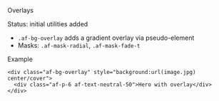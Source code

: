 Overlays

Status: initial utilities added
- `.af-bg-overlay` adds a gradient overlay via pseudo-element
- Masks: `.af-mask-radial`, `.af-mask-fade-t`

Example

```
<div class="af-bg-overlay" style="background:url(image.jpg) center/cover">
  <div class="af-p-6 af-text-neutral-50">Hero with overlay</div>
</div>
```
